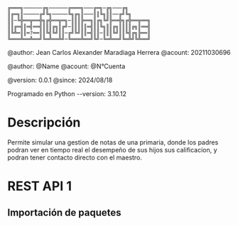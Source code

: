 ```
╔═══╗──────╔╗──────╔═══╗───╔═╗─╔╗───╔╗
║╔═╗║─────╔╝╚╗─────╚╗╔╗║───║║╚╗║║──╔╝╚╗
║║─╚╬══╦══╬╗╔╬══╦═╗─║║║╠══╗║╔╗╚╝╠══╬╗╔╬══╦══╗
║║╔═╣║═╣══╣║║║╔╗║╔╝─║║║║║═╣║║╚╗║║╔╗║║║║╔╗║══╣
║╚╩═║║═?══║║╚╣╚╝║║─╔╝╚╝║║═╣║║─║║║╚╝║║╚╣╔╗╠══║
╚═══╩══╩══╝╚═╩══╩╝─╚═══╩══╝╚╝─╚═╩══╝╚═╩╝╚╩══╝
```

@author: Jean Carlos Alexander Maradiaga Herrera
@acount: 20211030696

@author: @Name
@acount: @N°Cuenta

@version: 0.0.1
@since: 2024/08/18

Programado en Python --version: 3.10.12

# Descripción
Permite simular una gestion de notas de una primaria, donde los padres podran ver en tiempo real el desempeño de sus hijos sus calificacion, y podran tener contacto directo con el maestro.

# REST API 1
## Importación de paquetes
